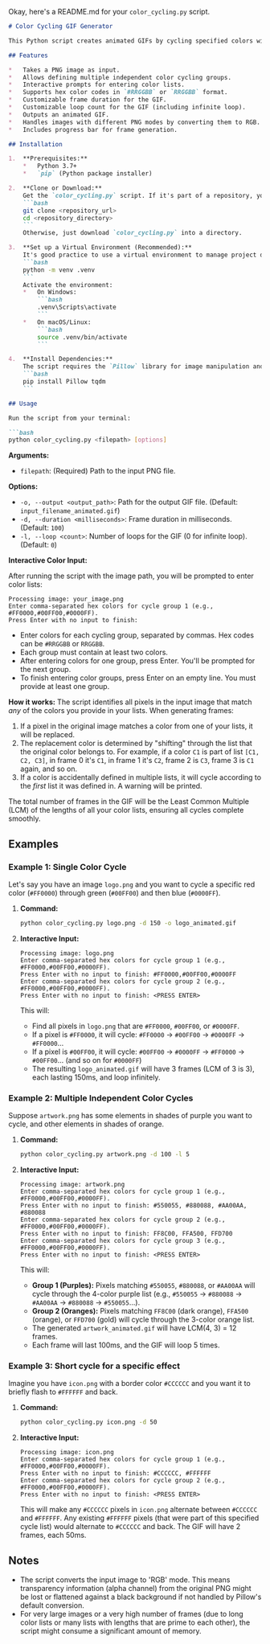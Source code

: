 Okay, here's a README.md for your `color_cycling.py` script.

```markdown
# Color Cycling GIF Generator

This Python script creates animated GIFs by cycling specified colors within a PNG image. You provide a base PNG image and one or more lists of hex colors. The script will then find pixels in the image matching any of the colors you specified and animate them by cycling through their respective color lists, frame by frame.

## Features

*   Takes a PNG image as input.
*   Allows defining multiple independent color cycling groups.
*   Interactive prompts for entering color lists.
*   Supports hex color codes in `#RRGGBB` or `RRGGBB` format.
*   Customizable frame duration for the GIF.
*   Customizable loop count for the GIF (including infinite loop).
*   Outputs an animated GIF.
*   Handles images with different PNG modes by converting them to RGB.
*   Includes progress bar for frame generation.

## Installation

1.  **Prerequisites:**
    *   Python 3.7+
    *   `pip` (Python package installer)

2.  **Clone or Download:**
    Get the `color_cycling.py` script. If it's part of a repository, you can clone it:
    ```bash
    git clone <repository_url>
    cd <repository_directory>
    ```
    Otherwise, just download `color_cycling.py` into a directory.

3.  **Set up a Virtual Environment (Recommended):**
    It's good practice to use a virtual environment to manage project dependencies.
    ```bash
    python -m venv .venv
    ```
    Activate the environment:
    *   On Windows:
        ```bash
        .venv\Scripts\activate
        ```
    *   On macOS/Linux:
        ```bash
        source .venv/bin/activate
        ```

4.  **Install Dependencies:**
    The script requires the `Pillow` library for image manipulation and `tqdm` for progress bars.
    ```bash
    pip install Pillow tqdm
    ```

## Usage

Run the script from your terminal:

```bash
python color_cycling.py <filepath> [options]
```

**Arguments:**

*   `filepath`: (Required) Path to the input PNG file.

**Options:**

*   `-o, --output <output_path>`: Path for the output GIF file.
    (Default: `input_filename_animated.gif`)
*   `-d, --duration <milliseconds>`: Frame duration in milliseconds.
    (Default: `100`)
*   `-l, --loop <count>`: Number of loops for the GIF (0 for infinite loop).
    (Default: `0`)

**Interactive Color Input:**

After running the script with the image path, you will be prompted to enter color lists:

```
Processing image: your_image.png
Enter comma-separated hex colors for cycle group 1 (e.g., #FF0000,#00FF00,#0000FF).
Press Enter with no input to finish:
```

*   Enter colors for each cycling group, separated by commas. Hex codes can be `#RRGGBB` or `RRGGBB`.
*   Each group must contain at least two colors.
*   After entering colors for one group, press Enter. You'll be prompted for the next group.
*   To finish entering color groups, press Enter on an empty line. You must provide at least one group.

**How it works:**
The script identifies all pixels in the input image that match *any* of the colors you provide in your lists.
When generating frames:
1.  If a pixel in the original image matches a color from one of your lists, it will be replaced.
2.  The replacement color is determined by "shifting" through the list that the original color belongs to. For example, if a color `C1` is part of list `[C1, C2, C3]`, in frame 0 it's `C1`, in frame 1 it's `C2`, frame 2 is `C3`, frame 3 is `C1` again, and so on.
3.  If a color is accidentally defined in multiple lists, it will cycle according to the *first* list it was defined in. A warning will be printed.

The total number of frames in the GIF will be the Least Common Multiple (LCM) of the lengths of all your color lists, ensuring all cycles complete smoothly.

## Examples

### Example 1: Single Color Cycle

Let's say you have an image `logo.png` and you want to cycle a specific red color (`#FF0000`) through green (`#00FF00`) and then blue (`#0000FF`).

1.  **Command:**
    ```bash
    python color_cycling.py logo.png -d 150 -o logo_animated.gif
    ```

2.  **Interactive Input:**
    ```
    Processing image: logo.png
    Enter comma-separated hex colors for cycle group 1 (e.g., #FF0000,#00FF00,#0000FF).
    Press Enter with no input to finish: #FF0000,#00FF00,#0000FF
    Enter comma-separated hex colors for cycle group 2 (e.g., #FF0000,#00FF00,#0000FF).
    Press Enter with no input to finish: <PRESS ENTER>
    ```

    This will:
    *   Find all pixels in `logo.png` that are `#FF0000`, `#00FF00`, or `#0000FF`.
    *   If a pixel is `#FF0000`, it will cycle: `#FF0000` -> `#00FF00` -> `#0000FF` -> `#FF0000`...
    *   If a pixel is `#00FF00`, it will cycle: `#00FF00` -> `#0000FF` -> `#FF0000` -> `#00FF00`... (and so on for `#0000FF`)
    *   The resulting `logo_animated.gif` will have 3 frames (LCM of 3 is 3), each lasting 150ms, and loop infinitely.

### Example 2: Multiple Independent Color Cycles

Suppose `artwork.png` has some elements in shades of purple you want to cycle, and other elements in shades of orange.

1.  **Command:**
    ```bash
    python color_cycling.py artwork.png -d 100 -l 5
    ```

2.  **Interactive Input:**
    ```
    Processing image: artwork.png
    Enter comma-separated hex colors for cycle group 1 (e.g., #FF0000,#00FF00,#0000FF).
    Press Enter with no input to finish: #550055, #880088, #AA00AA, #880088
    Enter comma-separated hex colors for cycle group 2 (e.g., #FF0000,#00FF00,#0000FF).
    Press Enter with no input to finish: FF8C00, FFA500, FFD700
    Enter comma-separated hex colors for cycle group 3 (e.g., #FF0000,#00FF00,#0000FF).
    Press Enter with no input to finish: <PRESS ENTER>
    ```

    This will:
    *   **Group 1 (Purples):** Pixels matching `#550055`, `#880088`, or `#AA00AA` will cycle through the 4-color purple list (e.g., `#550055` -> `#880088` -> `#AA00AA` -> `#880088` -> `#550055`...).
    *   **Group 2 (Oranges):** Pixels matching `FF8C00` (dark orange), `FFA500` (orange), or `FFD700` (gold) will cycle through the 3-color orange list.
    *   The generated `artwork_animated.gif` will have LCM(4, 3) = 12 frames.
    *   Each frame will last 100ms, and the GIF will loop 5 times.

### Example 3: Short cycle for a specific effect

Imagine you have `icon.png` with a border color `#CCCCCC` and you want it to briefly flash to `#FFFFFF` and back.

1.  **Command:**
    ```bash
    python color_cycling.py icon.png -d 50
    ```

2.  **Interactive Input:**
    ```
    Processing image: icon.png
    Enter comma-separated hex colors for cycle group 1 (e.g., #FF0000,#00FF00,#0000FF).
    Press Enter with no input to finish: #CCCCCC, #FFFFFF
    Enter comma-separated hex colors for cycle group 2 (e.g., #FF0000,#00FF00,#0000FF).
    Press Enter with no input to finish: <PRESS ENTER>
    ```
    This will make any `#CCCCCC` pixels in `icon.png` alternate between `#CCCCCC` and `#FFFFFF`. Any existing `#FFFFFF` pixels (that were part of this specified cycle list) would alternate to `#CCCCCC` and back. The GIF will have 2 frames, each 50ms.

## Notes

*   The script converts the input image to 'RGB' mode. This means transparency information (alpha channel) from the original PNG might be lost or flattened against a black background if not handled by Pillow's default conversion.
*   For very large images or a very high number of frames (due to long color lists or many lists with lengths that are prime to each other), the script might consume a significant amount of memory.
```
